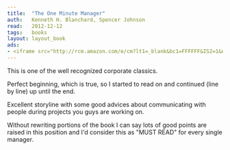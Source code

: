 ```yaml
---
title:	"The One Minute Manager"
auth:	Kenneth H. Blanchard, Spencer Johnson
read:	2012-12-12
tags:	books
layout: layout_book
ads:
- <iframe src="http://rcm.amazon.com/e/cm?lt1=_blank&bc1=FFFFFF&IS2=1&npa=1&bg1=FFFFFF&fc1=000000&lc1=FF0000&t=wojcadamkoszh-20&o=1&p=8&l=as4&m=amazon&f=ifr&ref=ss_til&asins=0688014291" style="width:120px;height:240px;" scrolling="no" marginwidth="0" marginheight="0" frameborder="0"></iframe>
---
```

This is one of the well recognized corporate classics.

Perfect beginning, which is true, so I started to read on and continued
(line by line) up until the end.

Excellent storyline with some good advices about communicating with people
during projects you guys are working on.

Without rewriting portions of the book I can say lots of good points are
raised in this position and I'd consider this as "MUST READ" for every
single manager.
